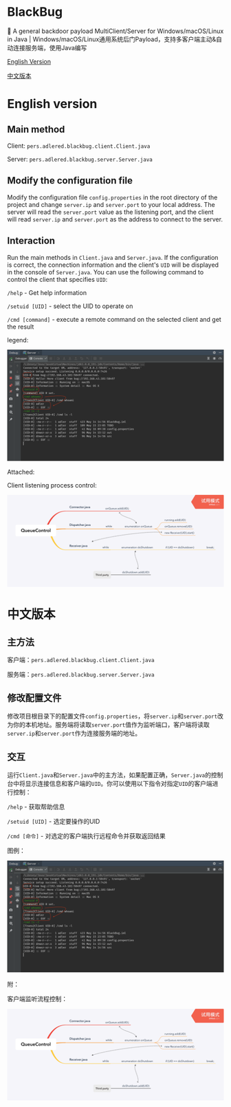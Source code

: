 # BlackBug
:bug: A general backdoor payload MultiClient/Server for Windows/macOS/Linux in Java | Windows/macOS/Linux通用系统后门Payload，支持多客户端主动&amp;自动连接服务端，使用Java编写

[English Version](#english-version)

[中文版本](#中文版本)

# English version

## Main method

Client: `pers.adlered.blackbug.client.Client.java`

Server: `pers.adlered.blackbug.server.Server.java`

## Modify the configuration file

Modify the configuration file `config.properties` in the root directory of the project and change `server.ip` and `server.port` to your local address. The server will read the `server.port` value as the listening port, and the client will read `server.ip` and `server.port` as the address to connect to the server.

## Interaction

Run the main methods in `Client.java` and `Server.java`. If the configuration is correct, the connection information and the client's `UID` will be displayed in the console of `Server.java`. You can use the following command to control the client that specifies `UID`:

`/help` - Get help information

`/setuid [UID]` - select the UID to operate on

`/cmd [command]` - execute a remote command on the selected client and get the result

legend:

![DEMO](/images/Guide.png)

Attached:

Client listening process control:

![QueueControl](/images/QueueControl.png)

# 中文版本

## 主方法

客户端：`pers.adlered.blackbug.client.Client.java`

服务端：`pers.adlered.blackbug.server.Server.java`

## 修改配置文件

修改项目根目录下的配置文件`config.properties`，将`server.ip`和`server.port`改为你的本机地址。服务端将读取`server.port`值作为监听端口，客户端将读取`server.ip`和`server.port`作为连接服务端的地址。

## 交互

运行`Client.java`和`Server.java`中的主方法，如果配置正确，`Server.java`的控制台中将显示连接信息和客户端的`UID`。你可以使用以下指令对指定`UID`的客户端进行控制：

`/help` - 获取帮助信息

`/setuid [UID]` - 选定要操作的UID

`/cmd [命令]` - 对选定的客户端执行远程命令并获取返回结果

图例：

![DEMO](/images/Guide.png)

附：

客户端监听流程控制：

![QueueControl](/images/QueueControl.png)